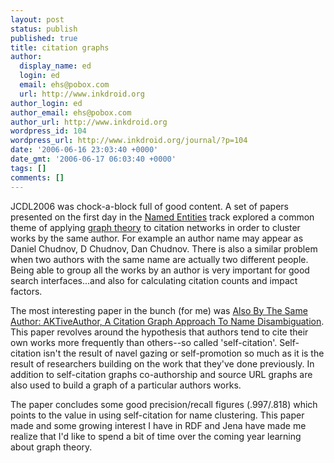 ```yaml
---
layout: post
status: publish
published: true
title: citation graphs
author:
  display_name: ed
  login: ed
  email: ehs@pobox.com
  url: http://www.inkdroid.org
author_login: ed
author_email: ehs@pobox.com
author_url: http://www.inkdroid.org
wordpress_id: 104
wordpress_url: http://www.inkdroid.org/journal/?p=104
date: '2006-06-16 23:03:40 +0000'
date_gmt: '2006-06-17 06:03:40 +0000'
tags: []
comments: []
---
```

<p>JCDL2006 was chock-a-block full of good content. A set of papers presented on the first day in the <a href="http://jcdl2006.org/program/sessions/named-entities-1/">Named Entities</a> track explored a common theme of applying <a href="http://en.wikipedia.org/wiki/Graph_theory">graph theory</a> to citation networks in order to cluster works by the same author. For example an author name may appear as Daniel Chudnov, D Chudnov, Dan Chudnov. There is also a similar problem when two authors with the same name are actually two different people. Being able to group all the works by an author is very important for good search interfaces...and also for calculating citation counts and impact factors.</p>
<p>The most interesting paper in the bunch (for me) was <a href="http://eprints.ecs.soton.ac.uk/12704/">Also By The Same Author: AKTiveAuthor, A Citation Graph Approach To Name Disambiguation</a>. This paper revolves around the hypothesis that authors tend to cite their own works more frequently than others--so called 'self-citation'. Self-citation isn't the result of navel gazing or self-promotion so much as it is the result of researchers building on the work that they've done previously. In addition to self-citation graphs co-authorship and source URL graphs are also used to build a graph of a particular authors works.</p>
<p>The paper concludes some good precision/recall figures (.997/.818) which points to the value in using self-citation for name clustering. This paper made and some growing interest I have in RDF and Jena have made me realize that I'd like to spend a bit of time over the coming year learning about graph theory.</p>
